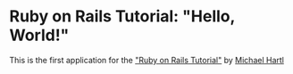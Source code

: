 # Ruby on Rails Tutorial: "Hello, World!"

This is the first application for the ["Ruby on Rails Tutorial"](http://www.railstutorial.org)
by [Michael Hartl](http://www.michaelhartl.com)